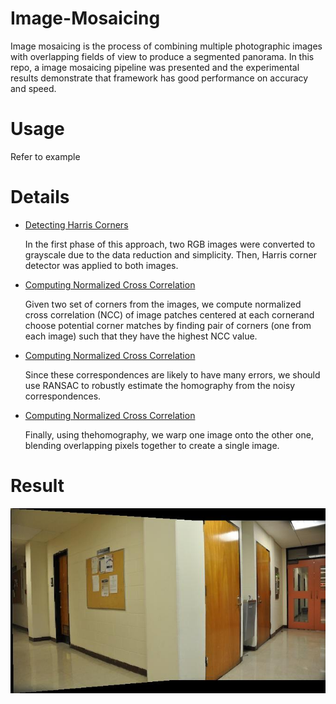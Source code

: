 # Image-Mosaicing
Image mosaicing is the process of combining multiple photographic images with overlapping fields of view to produce a segmented panorama. In this repo, a image mosaicing pipeline was presented and the experimental results demonstrate that framework has good performance on accuracy and speed.
# Usage
Refer to example
# Details
* [Detecting Harris Corners](https://github.com/zhangchicheng/Image-Mosaicing/blob/master/src/detectHarris.m)

  In the first phase of this approach, two RGB images were converted to grayscale due to the data reduction and simplicity. Then, Harris corner detector was applied to both images.

* [Computing Normalized Cross Correlation](https://github.com/zhangchicheng/Image-Mosaicing/blob/master/src/calcNormxcorrelation.m)

  Given two set of corners from the images, we compute normalized cross correlation (NCC) of image patches centered at each cornerand choose potential corner matches by finding pair of corners (one from each image) such that they have the highest NCC value.
* [Computing Normalized Cross Correlation](https://github.com/zhangchicheng/Image-Mosaicing/blob/master/src/runRANSAC.m)

  Since these correspondences are likely to have many errors, we should use RANSAC to robustly estimate the homography from the noisy correspondences.
* [Computing Normalized Cross Correlation](https://github.com/zhangchicheng/Image-Mosaicing/blob/master/src/findHomography.m)

  Finally, using thehomography, we warp one image onto the other one, blending overlapping pixels together to create a single image.
# Result
![alt text](https://github.com/zhangchicheng/Image-Mosaicing/blob/master/images/eg1/combined.jpg "combined")
